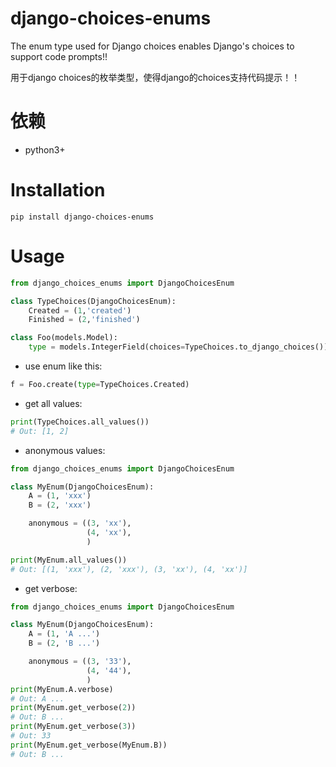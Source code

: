 # django-choices-enums
The enum type used for Django choices enables Django's choices to support code prompts!!  
 
用于django choices的枚举类型，使得django的choices支持代码提示！！ 

# 依赖

* python3+

# Installation
``` 
pip install django-choices-enums
```


# Usage

```python
from django_choices_enums import DjangoChoicesEnum

class TypeChoices(DjangoChoicesEnum):
    Created = (1,'created')
    Finished = (2,'finished')

class Foo(models.Model):
    type = models.IntegerField(choices=TypeChoices.to_django_choices())

```

* use enum like this:

```python
f = Foo.create(type=TypeChoices.Created)

```

* get all values:

```python
print(TypeChoices.all_values())
# Out: [1, 2] 
```

* anonymous values:

```python
from django_choices_enums import DjangoChoicesEnum

class MyEnum(DjangoChoicesEnum):
    A = (1, 'xxx')
    B = (2, 'xxx')

    anonymous = ((3, 'xx'),
                 (4, 'xx'),
                 )

print(MyEnum.all_values())
# Out: [(1, 'xxx'), (2, 'xxx'), (3, 'xx'), (4, 'xx')]
```

* get verbose:

```python
from django_choices_enums import DjangoChoicesEnum

class MyEnum(DjangoChoicesEnum):
    A = (1, 'A ...')
    B = (2, 'B ...')

    anonymous = ((3, '33'),
                 (4, '44'),
                 )
print(MyEnum.A.verbose)
# Out: A ...
print(MyEnum.get_verbose(2))
# Out: B ...
print(MyEnum.get_verbose(3))
# Out: 33
print(MyEnum.get_verbose(MyEnum.B))
# Out: B ...

```
